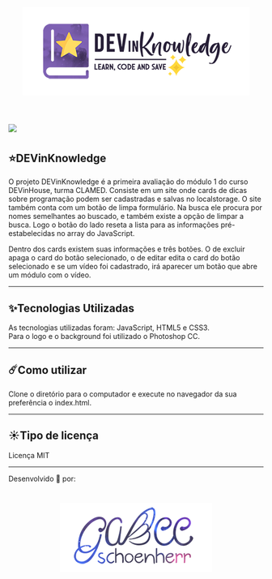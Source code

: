 <h1 align="center">
<img src="img/logoreadme.png">
</h1>
<h1>
<img src="img/exemplo.gif">
</h1>
<h2>⭐️DEVinKnowledge </h2>
O projeto DEVinKnowledge é a primeira avaliação do módulo 1 do curso DEVinHouse, turma CLAMED. Consiste em um site onde cards de dicas sobre programação podem ser cadastradas e salvas no localstorage. O site também conta com um botão de limpa formulário. Na busca ele procura por nomes semelhantes ao buscado, e também existe a opção de limpar a busca. Logo o botão do lado reseta a lista para as informações pré-estabelecidas no array do JavaScript.

Dentro dos cards existem suas informações e três botões. O de excluir apaga o card do botão selecionado, o de editar edita o card do botão selecionado e se um vídeo foi cadastrado, irá aparecer um botão que abre um módulo com o vídeo.

---

<h2>✨Tecnologias Utilizadas </h2>
As tecnologias utilizadas foram: JavaScript, HTML5 e CSS3.
<br>
Para o logo e o background foi utilizado o Photoshop CC.

---

<h2>☄️Como utilizar </h2>
Clone o diretório para o computador e execute no navegador da sua preferência o index.html.

---

<h2>☀️Tipo de licença </h2>
Licença MIT

---
Desenvolvido 🌙 por:
<br>
<h1 align="center">
<a href="https://www.linkedin.com/in/gabriele-schoenherr/"><img src="img/gabeelogo.png"></a>
</h1>


